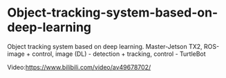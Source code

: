 # Object-tracking-system-based-on-deep-learning
Object tracking system based on deep learning. Master-Jetson TX2, ROS-image + control, image (DL) - detection + tracking, control - TurtleBot

Video:https://www.bilibili.com/video/av49678702/
